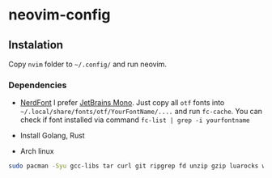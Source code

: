 # neovim-config

## Instalation

Copy `nvim` folder to `~/.config/` and run neovim.

### Dependencies

- [NerdFont](https://www.nerdfonts.com/)
    I prefer [JetBrains Mono](https://github.com/ryanoasis/nerd-fonts/releases/download/v3.2.1/JetBrainsMono.zip).
    Just copy all `otf` fonts into `~/.local/share/fonts/otf/YourFontName/....` and run `fc-cache`.
    You can check if font installed via command `fc-list | grep -i yourfontname`

- Install Golang, Rust

- Arch linux
```bash
sudo pacman -Syu gcc-libs tar curl git ripgrep fd unzip gzip luarocks wl-clipboard # wl-clipboard for Wayland
```
